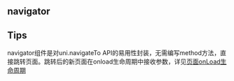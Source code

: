 ## navigator

<!-- UTSCOMJSON.navigator.description -->

<!-- UTSCOMJSON.navigator.attribute -->

<!-- UTSCOMJSON.navigator.event -->

<!-- UTSCOMJSON.navigator.compatibility -->

<!-- UTSCOMJSON.navigator.children -->

<!-- UTSCOMJSON.navigator.example -->

<!-- UTSCOMJSON.navigator.reference -->

## Tips
navigator组件是对uni.navigateTo API的易用性封装，无需编写method方法，直接跳转页面。跳转后的新页面在onload生命周期中接收参数，详见[页面onLoad生命周期](../page.md#onload)